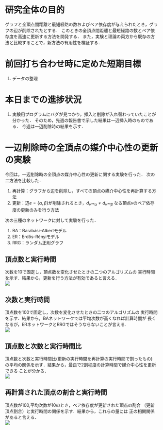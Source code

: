 研究全体の目的
==============

グラフと全頂点間距離と最短経路の数およびペア依存度が与えられたとき，グラフの辺が削除されたとする．
このときの全頂点間距離と最短経路の数とペア依存度を高速に更新する方法を開発する．
また，実験と理論の両方から既存の方法と比較することで，新方法の有用性を検証する．

前回打ち合わせ時に定めた短期目標
================================

1.  データの整理

本日までの進捗状況
==================

1.  実験用プログラムにバグが見つかり，挿入と削除が入れ替わっていたことが分かった．
    そのため，先週の報告書で示した結果は一辺挿入時のものである．
    今週は一辺削除時の結果を示す．

一辺削除時の全頂点の媒介中心性の更新の実験
==========================================

今回は，一辺削除時の全頂点の媒介中心性の更新に関する実験を行った．
次の二方法を比較した．

1.  再計算：グラフから辺を削除し，すべての頂点の媒介中心性を再計算する方法
2.  更新：辺*e* = {*α*, *β*}が削除されるとき，*d*<sub>*v**α*</sub> ≠ *d*<sub>*v**β*</sub>
    なる頂点*v*のペア依存度の更新のみを行う方法

次の三種のネットワークに対して実験を行った．

1.  BA：Barabási–Albertモデル
2.  ER：Erdős–Rényiモデル
3.  RRG：ランダム正則グラフ

頂点数と実行時間
----------------

次数を10で固定し，頂点数を変化させたときの二つのアルゴリズムの
実行時間を示す．結果から，更新を行う方法が有効であると言える．
<img src="week03_files/figure-markdown_strict/fig1-1.png" style="display: block; margin: auto;" />

次数と実行時間
--------------

頂点数を100で固定し，次数を変化させたときの二つのアルゴリズムの
実行時間を示す．結果から，BAネットワークでは平均次数が高くなれば計算時間が
長くなるが，ERネットワークとRRGではそうならないことが言える．
<img src="week03_files/figure-markdown_strict/fig2-1.png" style="display: block; margin: auto;" />

頂点数と次数と実行時間比
------------------------

頂点数と次数と実行時間比(更新の実行時間を再計算の実行時間で割ったもの)
の平均の関係を示す．結果から，最良で2割程度の計算時間で媒介中心性を更新できる
ことが分かる．
<img src="week03_files/figure-markdown_strict/fig3-1.png" style="display: block; margin: auto;" />

再計算された頂点の割合と実行時間
--------------------------------

頂点数が100,平均次数が10のとき，ペア依存度が更新された頂点の割合
（更新頂点割合）と実行時間の関係を示す．結果から，これらの量には
正の相関関係があると言える．
<img src="week03_files/figure-markdown_strict/fig4-1.png" style="display: block; margin: auto;" />
